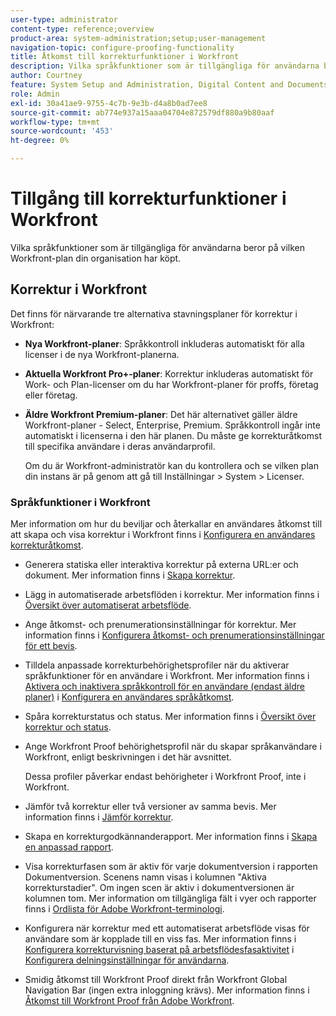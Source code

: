 ```yaml
---
user-type: administrator
content-type: reference;overview
product-area: system-administration;setup;user-management
navigation-topic: configure-proofing-functionality
title: Åtkomst till korrekturfunktioner i Workfront
description: Vilka språkfunktioner som är tillgängliga för användarna beror på vilken Workfront-plan din organisation har köpt.
author: Courtney
feature: System Setup and Administration, Digital Content and Documents
role: Admin
exl-id: 30a41ae9-9755-4c7b-9e3b-d4a8b0ad7ee8
source-git-commit: ab774e937a15aaa04704e872579df880a9b80aaf
workflow-type: tm+mt
source-wordcount: '453'
ht-degree: 0%

---
```


# Tillgång till korrekturfunktioner i Workfront

Vilka språkfunktioner som är tillgängliga för användarna beror på vilken Workfront-plan din organisation har köpt.

## Korrektur i Workfront

Det finns för närvarande tre alternativa stavningsplaner för korrektur i Workfront:

* **Nya Workfront-planer**: Språkkontroll inkluderas automatiskt för alla licenser i de nya Workfront-planerna.
* **Aktuella Workfront Pro+-planer**: Korrektur inkluderas automatiskt för Work- och Plan-licenser om du har Workfront-planer för proffs, företag eller företag.
* **Äldre Workfront Premium-planer**: Det här alternativet gäller äldre Workfront-planer - Select, Enterprise, Premium. Språkkontroll ingår inte automatiskt i licenserna i den här planen. Du måste ge korrekturåtkomst till specifika användare i deras användarprofil.

  Om du är Workfront-administratör kan du kontrollera och se vilken plan din instans är på genom att gå till Inställningar > System > Licenser.

### Språkfunktioner i Workfront

Mer information om hur du beviljar och återkallar en användares åtkomst till att skapa och visa korrektur i Workfront finns i [Konfigurera en användares korrekturåtkomst](../../../administration-and-setup/manage-workfront/configure-proofing/configure-a-users-proofing-access.md).

* Generera statiska eller interaktiva korrektur på externa URL:er och dokument. Mer information finns i [Skapa korrektur](../../../review-and-approve-work/proofing/creating-proofs-within-workfront/create-proofs-in-wf.md).
* Lägg in automatiserade arbetsflöden i korrektur. Mer information finns i [Översikt över automatiserat arbetsflöde](../../../review-and-approve-work/proofing/proofing-overview/automated-workflow.md).
* Ange åtkomst- och prenumerationsinställningar för korrektur. Mer information finns i [Konfigurera åtkomst- och prenumerationsinställningar för ett bevis](../../../review-and-approve-work/proofing/managing-proofs-within-workfront/configure-access-subscription-settings-proof.md).
* Tilldela anpassade korrekturbehörighetsprofiler när du aktiverar språkfunktioner för en användare i Workfront. Mer information finns i [Aktivera och inaktivera språkkontroll för en användare (endast äldre planer)](../../../administration-and-setup/manage-workfront/configure-proofing/configure-a-users-proofing-access.md#enabling-and-disabling-proofing-for-a-user) i [Konfigurera en användares språkåtkomst](../../../administration-and-setup/manage-workfront/configure-proofing/configure-a-users-proofing-access.md).
* Spåra korrekturstatus och status. Mer information finns i [Översikt över korrektur och status](../../../review-and-approve-work/proofing/proofing-overview/view-progress-status-proof.md).
* Ange Workfront Proof behörighetsprofil när du skapar språkanvändare i Workfront, enligt beskrivningen i det här avsnittet.

  Dessa profiler påverkar endast behörigheter i Workfront Proof, inte i Workfront.

* Jämför två korrektur eller två versioner av samma bevis. Mer information finns i [Jämför korrektur](../../../review-and-approve-work/proofing/reviewing-proofs-within-workfront/review-a-proof/compare-proofs.md).
* Skapa en korrekturgodkännanderapport. Mer information finns i [Skapa en anpassad rapport](../../../reports-and-dashboards/reports/creating-and-managing-reports/create-custom-report.md).
* Visa korrekturfasen som är aktiv för varje dokumentversion i rapporten Dokumentversion. Scenens namn visas i kolumnen &quot;Aktiva korrekturstadier&quot;. Om ingen scen är aktiv i dokumentversionen är kolumnen tom. Mer information om tillgängliga fält i vyer och rapporter finns i [Ordlista för Adobe Workfront-terminologi](../../../workfront-basics/navigate-workfront/workfront-navigation/workfront-terminology-glossary.md).
* Konfigurera när korrektur med ett automatiserat arbetsflöde visas för användare som är kopplade till en viss fas. Mer information finns i [Konfigurera korrekturvisning baserat på arbetsflödesfasaktivitet](../../../administration-and-setup/manage-workfront/configure-proofing/configure-sharing-settings-users.md#configuring-proof-visibility-based-on-workflow-stage-activity) i [Konfigurera delningsinställningar för användarna](../../../administration-and-setup/manage-workfront/configure-proofing/configure-sharing-settings-users.md).
* Smidig åtkomst till Workfront Proof direkt från Workfront Global Navigation Bar (ingen extra inloggning krävs). Mer information finns i [Åtkomst till Workfront Proof från Adobe Workfront](../../../review-and-approve-work/proofing/managing-proofs-within-workfront/access-wf-proof-in-workfront.md).

<!--
>[!NOTE]
>
>There are some capabilities included in Workfront Proof standalone that are not included in Proofing in Workfront. To learn more, see [Standalone Workfront Proof to Integrated Proofing in Workfront overview](../../../administration-and-setup/manage-workfront/configure-proofing/move-to-proofing-in-workfront.md)
-->
